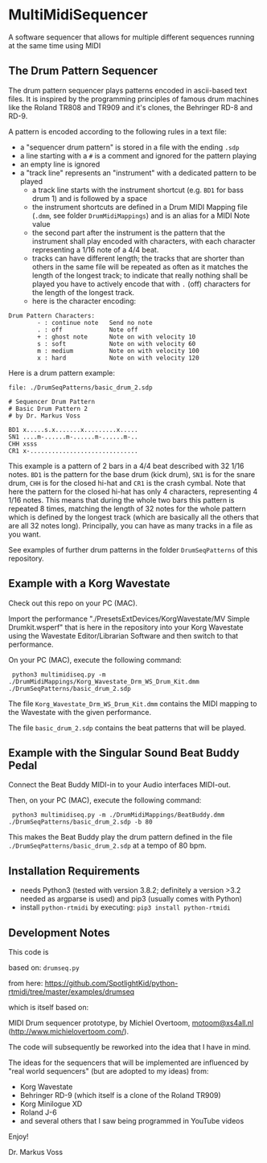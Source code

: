 # MultiMidiSequencer
A software sequencer that allows for multiple different sequences running at the same time using MIDI

## The Drum Pattern Sequencer
The drum pattern sequencer plays patterns encoded in ascii-based text files. It is inspired by the programming
principles of famous drum machines like the Roland TR808 and TR909 and it's clones, the Behringer RD-8 and RD-9.

A pattern is encoded according to the following rules in a text file:
- a "sequencer drum pattern" is stored in a file with the ending `.sdp`
- a line starting with a `#` is a comment and ignored for the pattern playing
- an empty line is ignored
- a "track line" represents an "instrument" with a dedicated pattern to be played
  - a track line starts with the instrument shortcut (e.g. `BD1` for bass drum 1) and is followed by a space
  - the instrument shortcuts are defined in a Drum MIDI Mapping file (`.dmm`, see folder `DrumMidiMappings`) and
    is an alias for a MIDI Note value
  - the second part after the instrument is the pattern that the instrument shall play encoded with characters,
    with each character representing a 1/16 note of a 4/4 beat.
  - tracks can have different length; the tracks that are shorter than others in the same file will be repeated as often
    as it matches the length of the longest track; to indicate that really nothing shall be played you have to 
    actively encode that with `.` (off) characters for the length of the longest track.
  - here is the character encoding:

```
Drum Pattern Characters:
        - : continue note   Send no note
        . : off             Note off
        + : ghost note      Note on with velocity 10
        s : soft            Note on with velocity 60
        m : medium          Note on with velocity 100
        x : hard            Note on with velocity 120
```

Here is a drum pattern example:

```
file: ./DrumSeqPatterns/basic_drum_2.sdp

# Sequencer Drum Pattern
# Basic Drum Pattern 2
# by Dr. Markus Voss

BD1 x.....s.x.......x.........x.....
SN1 ....m-......m-......m-......m-..
CHH xsss
CR1 x-..............................
```
This example is a pattern of 2 bars in a 4/4 beat described with 32 1/16 notes. `BD1` is the pattern for the
base drum (kick drum), `SN1` is for the snare drum, `CHH` is for the closed hi-hat and `CR1` is the crash cymbal.
Note that here the pattern for the closed hi-hat has only 4 characters, representing 4 1/16 notes. This means that 
during the whole two bars this pattern is repeated 8 times, matching the length of 32 notes for the whole pattern which
is defined by the longest track (which are basically all the others that are all 32 notes long). Principally, you
can have as many tracks in a file as you want. 

See examples of further drum patterns in the folder `DrumSeqPatterns` of this repository.

## Example with a Korg Wavestate
Check out this repo on your PC (MAC).


Import the performance "./PresetsExtDevices/KorgWavestate/MV Simple Drumkit.wsperf" that is here in the repository into your Korg Wavestate using the
Wavestate Editor/Librarian Software and then switch to that performance.

On your PC (MAC), execute the following command:

```
 python3 multimidiseq.py -m ./DrumMidiMappings/Korg_Wavestate_Drm_WS_Drum_Kit.dmm ./DrumSeqPatterns/basic_drum_2.sdp 
```

The file `Korg_Wavestate_Drm_WS_Drum_Kit.dmm` contains the MIDI mapping to the Wavestate with the given performance.

The file `basic_drum_2.sdp` contains the beat patterns that will be played.

## Example with the Singular Sound Beat Buddy Pedal
Connect the Beat Buddy MIDI-in to your Audio interfaces MIDI-out.

Then, on your PC (MAC), execute the following command:

```
 python3 multimidiseq.py -m ./DrumMidiMappings/BeatBuddy.dmm ./DrumSeqPatterns/basic_drum_2.sdp -b 80
```

This makes the Beat Buddy play the drum pattern defined in the file `./DrumSeqPatterns/basic_drum_2.sdp` at a tempo of 80 bpm.

## Installation Requirements
- needs Python3 (tested with version 3.8.2; definitely a version >3.2 needed as argparse is used) and pip3 (usually comes with Python)
- install `python-rtmidi` by executing: `pip3 install python-rtmidi`

## Development Notes
This code is 

based on: `drumseq.py` 

from here: https://github.com/SpotlightKid/python-rtmidi/tree/master/examples/drumseq

which is itself based on:

MIDI Drum sequencer prototype, by Michiel Overtoom, motoom@xs4all.nl (http://www.michielovertoom.com/).

The code will subsequently be reworked into the idea that I have in mind.

The ideas for the sequencers that will be implemented are influenced by "real world sequencers" (but are adopted to
my ideas) from:
- Korg Wavestate
- Behringer RD-9 (which itself is a clone of the Roland TR909)
- Korg Minilogue XD
- Roland J-6
- and several others that I saw being programmed in YouTube videos

Enjoy!

Dr. Markus Voss



